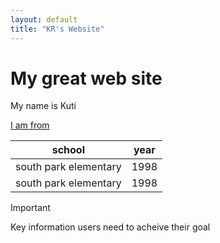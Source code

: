 ```yaml
---
layout: default
title: "KR's Website"
---
```


# My great web site

My name is Kuti 

[I am from](https://www.britannica.com/place/Jamaica)

|school|year|
|-----|-----|
|south park elementary|1998|
|south park elementary|1998|

>[!IMPORTANT]
>Key information users need to acheive their goal
